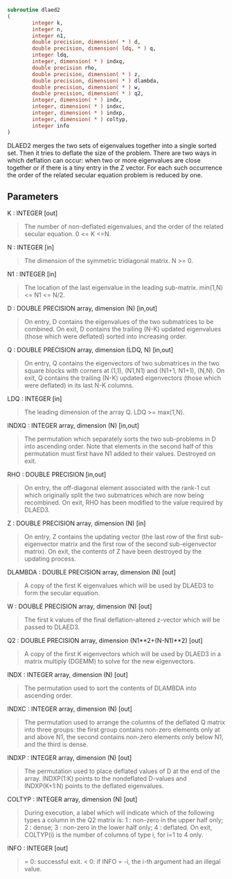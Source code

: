 ```fortran
subroutine dlaed2
(
        integer k,
        integer n,
        integer n1,
        double precision, dimension( * ) d,
        double precision, dimension( ldq, * ) q,
        integer ldq,
        integer, dimension( * ) indxq,
        double precision rho,
        double precision, dimension( * ) z,
        double precision, dimension( * ) dlambda,
        double precision, dimension( * ) w,
        double precision, dimension( * ) q2,
        integer, dimension( * ) indx,
        integer, dimension( * ) indxc,
        integer, dimension( * ) indxp,
        integer, dimension( * ) coltyp,
        integer info
)
```

DLAED2 merges the two sets of eigenvalues together into a single
sorted set.  Then it tries to deflate the size of the problem.
There are two ways in which deflation can occur:  when two or more
eigenvalues are close together or if there is a tiny entry in the
Z vector.  For each such occurrence the order of the related secular
equation problem is reduced by one.

## Parameters
K : INTEGER [out]
> The number of non-deflated eigenvalues, and the order of the
> related secular equation. 0 <= K <=N.

N : INTEGER [in]
> The dimension of the symmetric tridiagonal matrix.  N >= 0.

N1 : INTEGER [in]
> The location of the last eigenvalue in the leading sub-matrix.
> min(1,N) <= N1 <= N/2.

D : DOUBLE PRECISION array, dimension (N) [in,out]
> On entry, D contains the eigenvalues of the two submatrices to
> be combined.
> On exit, D contains the trailing (N-K) updated eigenvalues
> (those which were deflated) sorted into increasing order.

Q : DOUBLE PRECISION array, dimension (LDQ, N) [in,out]
> On entry, Q contains the eigenvectors of two submatrices in
> the two square blocks with corners at (1,1), (N1,N1)
> and (N1+1, N1+1), (N,N).
> On exit, Q contains the trailing (N-K) updated eigenvectors
> (those which were deflated) in its last N-K columns.

LDQ : INTEGER [in]
> The leading dimension of the array Q.  LDQ >= max(1,N).

INDXQ : INTEGER array, dimension (N) [in,out]
> The permutation which separately sorts the two sub-problems
> in D into ascending order.  Note that elements in the second
> half of this permutation must first have N1 added to their
> values. Destroyed on exit.

RHO : DOUBLE PRECISION [in,out]
> On entry, the off-diagonal element associated with the rank-1
> cut which originally split the two submatrices which are now
> being recombined.
> On exit, RHO has been modified to the value required by
> DLAED3.

Z : DOUBLE PRECISION array, dimension (N) [in]
> On entry, Z contains the updating vector (the last
> row of the first sub-eigenvector matrix and the first row of
> the second sub-eigenvector matrix).
> On exit, the contents of Z have been destroyed by the updating
> process.

DLAMBDA : DOUBLE PRECISION array, dimension (N) [out]
> A copy of the first K eigenvalues which will be used by
> DLAED3 to form the secular equation.

W : DOUBLE PRECISION array, dimension (N) [out]
> The first k values of the final deflation-altered z-vector
> which will be passed to DLAED3.

Q2 : DOUBLE PRECISION array, dimension (N1**2+(N-N1)**2) [out]
> A copy of the first K eigenvectors which will be used by
> DLAED3 in a matrix multiply (DGEMM) to solve for the new
> eigenvectors.

INDX : INTEGER array, dimension (N) [out]
> The permutation used to sort the contents of DLAMBDA into
> ascending order.

INDXC : INTEGER array, dimension (N) [out]
> The permutation used to arrange the columns of the deflated
> Q matrix into three groups:  the first group contains non-zero
> elements only at and above N1, the second contains
> non-zero elements only below N1, and the third is dense.

INDXP : INTEGER array, dimension (N) [out]
> The permutation used to place deflated values of D at the end
> of the array.  INDXP(1:K) points to the nondeflated D-values
> and INDXP(K+1:N) points to the deflated eigenvalues.

COLTYP : INTEGER array, dimension (N) [out]
> During execution, a label which will indicate which of the
> following types a column in the Q2 matrix is:
> 1 : non-zero in the upper half only;
> 2 : dense;
> 3 : non-zero in the lower half only;
> 4 : deflated.
> On exit, COLTYP(i) is the number of columns of type i,
> for i=1 to 4 only.

INFO : INTEGER [out]
> = 0:  successful exit.
> < 0:  if INFO = -i, the i-th argument had an illegal value.
